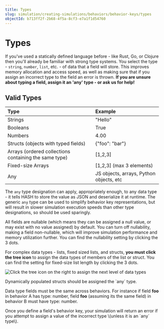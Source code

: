```yaml
---
title: Types
slug: simulation/creating-simulations/behaviors/behavior-keys/types
objectId: b713ff2f-2b68-4f5a-8cf3-e7a1f1d54760
---
```


# Types

If you've used a statically defined language before - like Rust, Go, or Clojure then you'll already be familiar with strong type systems. You select the type - `string`, `number`, `list`, etc. - of data that a field will store. This improves memory allocation and access speed, as well as making sure that if you assign an incorrect type to the field an error is thrown. **If you are unsure about typing a field, assign it an 'any' type - or ask us for help!**

## Valid Types

| Type                                                    | Example                                 |
| :------------------------------------------------------ | :-------------------------------------- |
| Strings                                                 | "Hello"                                 |
| Booleans                                                | True                                    |
| Numbers                                                 | 4.00                                    |
| Structs \(objects with typed fields\)                   | {"foo": "bar"}                          |
| Arrays \(ordered collections containing the same type\) | \[1,2,3\]                               |
| Fixed-size Arrays                                       | \[1,2,3\] \(max 3 elements\)            |
| Any                                                     | JS objects, arrays, Python objects, etc |

The `any` type designation can apply, appropriately enough, to any data type - it tells HASH to store the value as JSON and deserialize it at runtime. The generic `any` type can be used to simplify behavior key representations, but will result in slower simulation execution speeds than other type designations, so should be used sparingly.

All fields are nullable \(which means they can be assigned a null value, or may exist with no value assigned\) by default. You can turn off nullability, making a field non-nullable, which will improve simulation performance and memory utilization further. You can find the nullability setting by clicking the 3 dots.

For complex data types - lists, fixed sized lists, and structs, **you must click the tree icon** to assign the data types of members of the list or struct. You can find the setting for fixed-size list length by clicking the 3 dots.

![Click the tree icon on the right to assign the next level of data types](https://cdn-us1.hash.ai/site/docs/screen-shot-2020-11-24-at-5.36.17-pm.png)

<Hint style="info">
Dynamically populated structs should be assigned the `any` type.
</Hint>

Data type fields must be the same across behaviors. For instance if field **foo** in behavior A has type: number, field **foo** \(assuming its the same field\) in behavior B must have type: number.

<Hint style="warning">
Once you define a field's behavior key, your simulation will return an error if you attempt to assign a value of the incorrect type \(unless it is an `any` type\).
</Hint>
